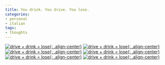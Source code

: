 ```yaml
---
title: You drink. You drive. You lose.
categories:
- personal
- italian
tags:
- thoughts
---
```

[![drive + drink = lose]({{site.url}}/assets/images/2186622491_6dbccdc2d6_o.jpg){: .align-center}]({{site.url}}/assets/images/2186622491_6dbccdc2d6_o.jpg "drive + drink = lose" )
[![drive + drink = lose]({{site.url}}/assets/images/2186622971_f0cc915981_o.jpg){: .align-center}]({{site.url}}/assets/images/2186622971_f0cc915981_o.jpg "drive + drink = lose" )
[![drive + drink = lose]({{site.url}}/assets/images/2186624329_7efa00d1c0_o.jpg){: .align-center}]({{site.url}}/assets/images/2186624329_7efa00d1c0_o.jpg "drive + drink = lose" )
[![drive + drink = lose]({{site.url}}/assets/images/2186625289_9aee2aa711_o.jpg){: .align-center}]({{site.url}}/assets/images/2186625289_9aee2aa711_o.jpg "drive + drink = lose" )
[![drive + drink = lose]({{site.url}}/assets/images/2187408324_40ed9246c8_o.jpg){: .align-center}]({{site.url}}/assets/images/2187408324_40ed9246c8_o.jpg "drive + drink = lose" )
[![drive + drink = lose]({{site.url}}/assets/images/2187408814_0d10a718fc_o.jpg){: .align-center}]({{site.url}}/assets/images/2187408814_0d10a718fc_o.jpg "drive + drink = lose" )
